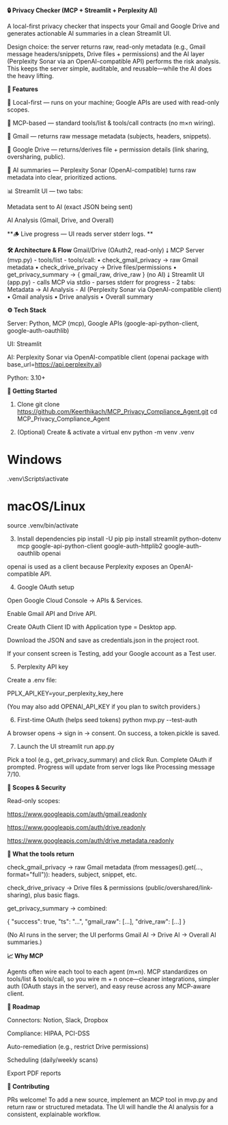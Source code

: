 **🔒 Privacy Checker (MCP + Streamlit + Perplexity AI)**

A local-first privacy checker that inspects your Gmail and Google Drive and generates actionable AI summaries in a clean Streamlit UI.

Design choice: the server returns raw, read-only metadata (e.g., Gmail message headers/snippets, Drive files + permissions) and the AI layer (Perplexity Sonar via an OpenAI-compatible API) performs the risk analysis. This keeps the server simple, auditable, and reusable—while the AI does the heavy lifting.

**🌟 Features**

🔐 Local-first — runs on your machine; Google APIs are used with read-only scopes.

🔌 MCP-based — standard tools/list & tools/call contracts (no m×n wiring).

📧 Gmail — returns raw message metadata (subjects, headers, snippets).

📂 Google Drive — returns/derives file + permission details (link sharing, oversharing, public).

🧠 AI summaries — Perplexity Sonar (OpenAI-compatible) turns raw metadata into clear, prioritized actions.

📊 Streamlit UI — two tabs:

Metadata sent to AI (exact JSON being sent)

AI Analysis (Gmail, Drive, and Overall)

**🪵 Live progress — UI reads server stderr logs. **

**🛠️ Architecture & Flow**
Gmail/Drive (OAuth2, read-only)
         ⭣
      MCP Server (mvp.py)
         - tools/list
         - tools/call:
             • check_gmail_privacy    → raw Gmail metadata
             • check_drive_privacy    → Drive files/permissions
             • get_privacy_summary    → { gmail_raw, drive_raw } (no AI)
         ⭣
   Streamlit UI (app.py)
         - calls MCP via stdio
         - parses stderr for progress
         - 2 tabs: Metadata → AI Analysis
         - AI (Perplexity Sonar via OpenAI-compatible client)
             • Gmail analysis
             • Drive analysis
             • Overall summary

**⚙️ Tech Stack**

Server: Python, MCP (mcp), Google APIs (google-api-python-client, google-auth-oauthlib)

UI: Streamlit

AI: Perplexity Sonar via OpenAI-compatible client (openai package with base_url=https://api.perplexity.ai)

Python: 3.10+

**🚀 Getting Started**
1) Clone
git clone https://github.com/Keerthikach/MCP_Privacy_Compliance_Agent.git
cd MCP_Privacy_Compliance_Agent

2) (Optional) Create & activate a virtual env
python -m venv .venv
# Windows
.venv\Scripts\activate
# macOS/Linux
source .venv/bin/activate

3) Install dependencies
pip install -U pip
pip install streamlit python-dotenv mcp google-api-python-client google-auth-httplib2 google-auth-oauthlib openai


openai is used as a client because Perplexity exposes an OpenAI-compatible API.

4) Google OAuth setup

Open Google Cloud Console → APIs & Services.

Enable Gmail API and Drive API.

Create OAuth Client ID with Application type = Desktop app.

Download the JSON and save as credentials.json in the project root.

If your consent screen is Testing, add your Google account as a Test user.

5) Perplexity API key

Create a .env file:

PPLX_API_KEY=your_perplexity_key_here


(You may also add OPENAI_API_KEY if you plan to switch providers.)

6) First-time OAuth (helps seed tokens)
python mvp.py --test-auth


A browser opens → sign in → consent. On success, a token.pickle is saved.

7) Launch the UI
streamlit run app.py


Pick a tool (e.g., get_privacy_summary) and click Run. Complete OAuth if prompted. Progress will update from server logs like Processing message 7/10.

**🔐 Scopes & Security**

Read-only scopes:

https://www.googleapis.com/auth/gmail.readonly

https://www.googleapis.com/auth/drive.readonly

https://www.googleapis.com/auth/drive.metadata.readonly



**🧭 What the tools return**

check_gmail_privacy → raw Gmail metadata (from messages().get(..., format="full")): headers, subject, snippet, etc.

check_drive_privacy → Drive files & permissions (public/overshared/link-sharing), plus basic flags.

get_privacy_summary → combined:

{
  "success": true,
  "ts": "...",
  "gmail_raw": [...],
  "drive_raw": [...]
}


(No AI runs in the server; the UI performs Gmail AI → Drive AI → Overall AI summaries.)



**📈 Why MCP**

Agents often wire each tool to each agent (m×n).
MCP standardizes on tools/list & tools/call, so you wire m + n once—cleaner integrations, simpler auth (OAuth stays in the server), and easy reuse across any MCP-aware client.

**🔮 Roadmap**

Connectors: Notion, Slack, Dropbox

Compliance: HIPAA, PCI-DSS

Auto-remediation (e.g., restrict Drive permissions)

Scheduling (daily/weekly scans)

Export PDF reports

**🤝 Contributing**

PRs welcome! To add a new source, implement an MCP tool in mvp.py and return raw or structured metadata. The UI will handle the AI analysis for a consistent, explainable workflow.


